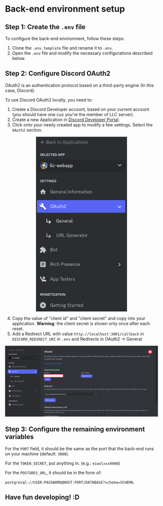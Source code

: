 # Back-end environment setup

## Step 1: Create the `.env` file

To configure the back-end environment, follow these steps:

1. Clone the `.env.template` file and rename it to `.env`.
2. Open the `.env` file and modify the necessary configurations described below.

## Step 2: Configure Discord OAuth2

OAuth2 is an authentication protocol based on a third-party engine (In this case, Discord).

To use Discord OAuth2 locally, you need to:

1. Create a Discord Developer account, based on your current account (you should have one cuz you're the member of LLC server).
2. Create a new Application in [Discord Developer Portal](https://discord.com/developers/applications).
3. Click onto your newly created app to modify a few settings. Select the `OAuth2` section.

<div style="display: flex; justify-content: center;">
    <div style="display: flex; justify-content: center;">
        <img src="assets/DiscordDevAppbar.png" alt="Discord Developer Appbar" width="300">
    </div>
</div>

4. Copy the value of "client id" and "client secret" and copy into your application. **Warning**: the client secret is shown only once after each reset.
5. Add a Redirect URL with value `http://localhost:3001/callback` in `DISCORD_REDIRECT_URI` in `.env` and Redirects in OAuth2 -> General

<div style="display: flex; justify-content: center;">
    <img src="assets/OAuth2.png" alt="OAuth2 Image">
</div>

## Step 3: Configure the remaining environment variables

For the `PORT` field, it should be the same as the port that the back-end runs on your machine (default: `3000`).

For the `TOKEN_SECRET`, put anything in. (e.g.: `eiwolxxx9000`)

For the `POSTGRES_URL`, it should be in the form of:

`postgresql://USER:PASSWORD@HOST:PORT/DATABASE?schema=SCHEMA`.

## Have fun developing! :D
